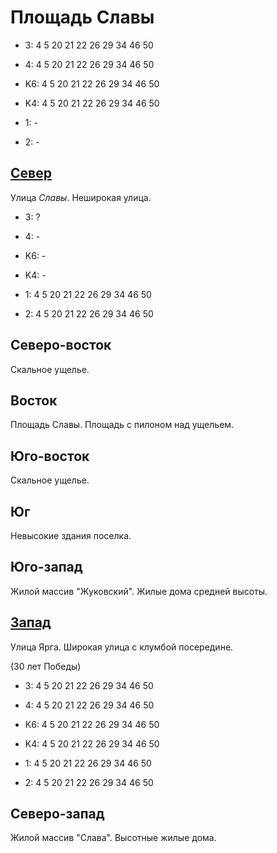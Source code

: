 # Площадь Славы

* 3:    4   5   20  21  22  26  29  34  46  50
* 4:    4   5   20  21  22  26  29  34  46  50

* K6:   4   5   20  21  22  26  29  34  46  50
* K4:   4   5   20  21  22  26  29  34  46  50
* 1:    -
* 2:    -

## [Север](./10550045.md)

Улица *Славы*.
Неширокая улица.

* 3:    ?
* 4:    -

* K6:   -
* K4:   -
* 1:    4   5   20  21  22  26  29  34  46  50
* 2:    4   5   20  21  22  26  29  34  46  50

## Северо-восток

Скальное ущелье.

## Восток

Площадь Славы.
Площадь с пилоном над ущельем.

## Юго-восток

Скальное ущелье.

## Юг

Невысокие здания поселка.

## Юго-запад

Жилой массив "Жуковский".
Жилые дома средней высоты.

## [Запад](./10540050.md)

Улица Ярга.
Широкая улица с клумбой посередине.

(30 лет Победы)

* 3:    4   5   20  21  22  26  29  34  46  50
* 4:    4   5   20  21  22  26  29  34  46  50

* K6:   4   5   20  21  22  26  29  34  46  50
* K4:   4   5   20  21  22  26  29  34  46  50
* 1:    4   5   20  21  22  26  29  34  46  50
* 2:    4   5   20  21  22  26  29  34  46  50

## Северо-запад

Жилой массив "Слава".
Высотные жилые дома.
